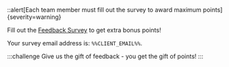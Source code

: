 ::alert[Each team member must fill out the survey to award maximum points]{severity=warning}

Fill out the [Feedback Survey](https://docs.google.com/forms/d/e/1FAIpQLScTRNiwR3DFGJrGXY7lTdNPo5c8w1_7VpoQKBFSeLoLd6BMRA/viewform?usp=pp_url&entry.1754664065=%%CLIENT_EMAIL%%) to get extra bonus points!

Your survey email address is: `%%CLIENT_EMAIL%%`.

:::challenge
Give us the gift of feedback - you get the gift of points!
:::
